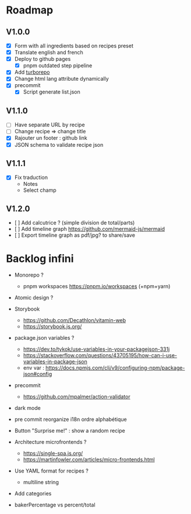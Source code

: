 # Roadmap
## V1.0.0
- [x] Form with all ingredients based on recipes preset
- [x] Translate english and french
- [x] Deploy to github pages
  - [x] pnpm outdated step pipeline
- [x] Add [turborepo](https://turbo.build/repo/docs)
- [x] Change html lang attribute dynamically
- [x] precommit
  - [x] Script generate list.json

## V1.1.0
- [ ] Have separate URL by recipe
- [ ] Change recipe => change title
- [x] Rajouter un footer : github link
- [x] JSON schema to validate recipe json

## V1.1.1
- [x] Fix traduction
  - Notes
  - Select champ

## V1.2.0
- [ ] Add calcutrice ? (simple division de total/parts)
- [ ] Add timeline graph https://github.com/mermaid-js/mermaid
- [ ] Export timeline graph as pdf/jpg? to share/save

# Backlog infini
- Monorepo ?
  - pnpm workspaces https://pnpm.io/workspaces (+npm+yarn)
- Atomic design ?
- Storybook
  - https://github.com/Decathlon/vitamin-web
  - https://storybook.js.org/

- package.json variables ?
  - https://dev.to/tykok/use-variables-in-your-packagejson-331j
  - https://stackoverflow.com/questions/43705195/how-can-i-use-variables-in-package-json
  - env var : https://docs.npmjs.com/cli/v9/configuring-npm/package-json#config
- precommit
  - https://github.com/mpalmer/action-validator
- dark mode
- pre commit reorganize i18n ordre alphabétique
- Button "Surprise me!" : show a random recipe
- Architecture microfrontends ?
  - https://single-spa.js.org/
  - https://martinfowler.com/articles/micro-frontends.html
- Use YAML format for recipes ?
  - multiline string
- Add categories
- bakerPercentage vs percent/total